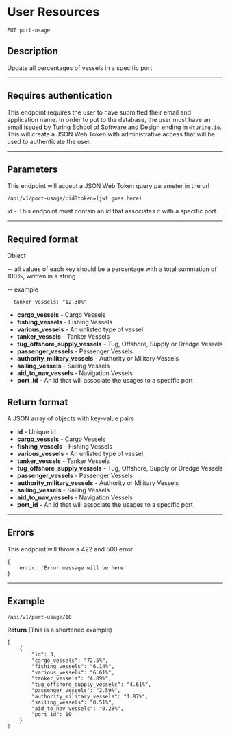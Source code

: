 # User Resources

    PUT port-usage

## Description
Update all percentages of vessels in a specific port

***

## Requires authentication
This endpoint requires the user to have submitted their email and application name.  In order to put to the database, the user must have an email issued by Turing School of Software and Design ending in `@turing.io`.  This will create a JSON Web Token with administrative access that will be used to authenticate the user.

***

## Parameters
This endpoint will accept a JSON Web Token query parameter in the url

    /api/v1/port-usage/:id?token=(jwt goes here)

**id** - This endpoint must contain an id that associates it with a specific port

***

## Required format
Object

  -- all values of each key should be a percentage with a total summation of 100%, written in a string

  -- example

      tanker_vessels: "12.38%"

- **cargo_vessels** - Cargo Vessels
- **fishing_vessels** - Fishing Vessels
- **various_vessels** - An unlisted type of vessel
- **tanker_vessels** - Tanker Vessels
- **tug_offshore_supply_vessels** - Tug, Offshore, Supply or Dredge Vessels
- **passenger_vessels** - Passenger Vessels
- **authority_military_vessels** - Authority or Military Vessels
- **sailing_vessels** - Sailing Vessels
- **aid_to_nav_vessels** - Navigation Vessels
- **port_id** - An id that will associate the usages to a specific port

## Return format

A JSON array of objects with key-value pairs

- **id**  - Unique id
- **cargo_vessels** - Cargo Vessels
- **fishing_vessels** - Fishing Vessels
- **various_vessels** - An unlisted type of vessel
- **tanker_vessels** - Tanker Vessels
- **tug_offshore_supply_vessels** - Tug, Offshore, Supply or Dredge Vessels
- **passenger_vessels** - Passenger Vessels
- **authority_military_vessels** - Authority or Military Vessels
- **sailing_vessels** - Sailing Vessels
- **aid_to_nav_vessels** - Navigation Vessels
- **port_id** - An id that will associate the usages to a specific port

***

## Errors
This endpoint will throw a 422  and 500 error

```
{
	error: 'Error message will be here'
}
```

***

## Example

    /api/v1/port-usage/10

**Return** (This is a shortened example)

```
[
	{
		"id": 3,
	    "cargo_vessels": "72.5%",
	    "fishing_vessels": "6.14%",
	    "various_vessels": "6.61%",
	    "tanker_vessels": "4.89%",
	    "tug_offshore_supply_vessels": "4.61%",
	    "passenger_vessels": "2.59%",
	    "authority_military_vessels": "1.87%",
	    "sailing_vessels": "0.51%",
	    "aid_to_nav_vessels": "0.28%",
	    "port_id": 10
    }
]
```

